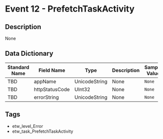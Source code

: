 # Event 12 - PrefetchTaskActivity

## Description
None

## Data Dictionary
|Standard Name|Field Name|Type|Description|Sample Value|
|---|---|---|---|---|
|TBD|appName|UnicodeString|None|`None`|
|TBD|httpStatusCode|UInt32|None|`None`|
|TBD|errorString|UnicodeString|None|`None`|

## Tags
* etw_level_Error
* etw_task_PrefetchTaskActivity